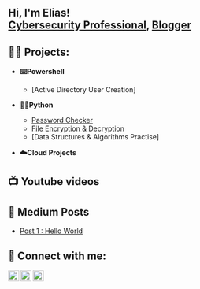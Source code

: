 <h2>Hi, I'm Elias! <br/><a 
href="https://www.linkedin.com/in/elias-mohamed-961554177/">Cybersecurity Professional</a>, <a 
href="https://medium.com/@EliasMo">Blogger</a></h2>

<h2>🐱‍💻 Projects:</h2>

- <b> ⌨️Powershell </b>

  - [Active Directory User Creation]

- <b> 🐍🤖Python </b>


  - [Password Checker](https://github.com/EliasMo/PasswordChecker)
  - [File Encryption & Decryption](https://github.com/EliasMo/FileEncryptionDecryption)
  - [Data Structures & Algorithms Practise]
  

- <b> ☁️Cloud Projects </b>


<h2>📺 Youtube videos </h2>


<h2> 📖 Medium Posts </h2>

- [ Post 1 : Hello World ](https://medium.com/@EliasMo/the-first-few-posts-are-always-interesting-e98deed358c0)


<h2> 🤳 Connect with me:</h2>

<!-- [<img align="left" alt=Elias | YouTube" width="22px" src="https://cdn.jsdelivr.net/npm/simple-icons@v3/icons/youtube.svg" />][youtube] -->
[<img align="left" alt="Elias | Twitter" width="22px" src="https://cdn.jsdelivr.net/npm/simple-icons@v3/icons/twitter.svg" />][twitter]
[<img align="left" alt="Elias | LinkedIn" width="22px" src="https://cdn.jsdelivr.net/npm/simple-icons@v3/icons/linkedin.svg" />][linkedin]
[<img align="left" alt="Elias | Instagram" width="22px" src="https://cdn.jsdelivr.net/npm/simple-icons@v3/icons/instagram.svg" />][instagram]

[twitter]: https://twitter.com/GeneralBlackBrd
[instagram]: https://www.instagram.com/elias_mohamedd/?hl=en
[linkedin]: https://www.linkedin.com/in/elias-mohamed-961554177/

<!--
 is a ✨ _special_ ✨ repository because its `README.md` (this file) appears on your GitHub profile.

Here are some ideas to get you started:

- 🔭 I’m currently working on ...
- 🌱 I’m currently learning ...
- 👯 I’m looking to collaborate on ...
- 🤔 I’m looking for help with ...
- 💬 Ask me about ...
- 📫 How to reach me: ...
- 😄 Pronouns: ...
- ⚡ Fun fact: ...
-->

